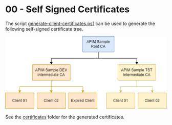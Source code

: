 # 00 - Self Signed Certificates

The script [generate-client-certificates.ps1](./generate-client-certificates.ps1) can be used to generate the following self-signed certificate tree.

![self-signed certificates](./self-signed-certificates.png)

See the [certificates](./certificates) folder for the generated certificates.